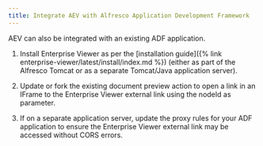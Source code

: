 ```yaml
---
title: Integrate AEV with Alfresco Application Development Framework
---
```


AEV can also be integrated with an existing ADF application.

1. Install Enterprise Viewer as per the [installation guide]({% link enterprise-viewer/latest/install/index.md %}) (either as part of the Alfresco Tomcat or as a separate Tomcat/Java application server).

2. Update or fork the existing document preview action to open a link in an IFrame to the Enterprise Viewer external link using the nodeId as parameter.

3. If on a separate application server, update the proxy rules for your ADF application to ensure the Enterprise Viewer external link may be accessed without CORS errors.
